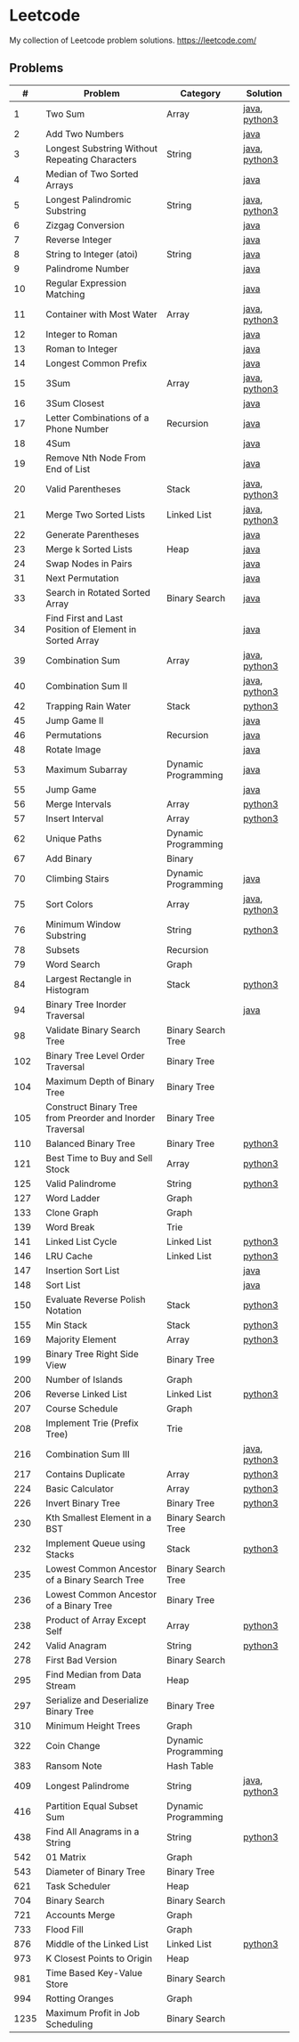 # Leetcode
My collection of Leetcode problem solutions.
https://leetcode.com/

## Problems
| #    | Problem                                                   | Category            | Solution                                                                                                                                                                                                                                 |
|------|-----------------------------------------------------------|---------------------|------------------------------------------------------------------------------------------------------------------------------------------------------------------------------------------------------------------------------------------|
| 1    | Two Sum                                                   | Array               | [java](https://github.com/jrandj/leetcode/blob/master/java/src/main/java/leetcode/TwoSum.java), [python3](https://github.com/jrandj/leetcode/blob/master/python/src/two_sum.py)                                                          |
| 2    | Add Two Numbers                                           |                     | [java](https://github.com/jrandj/leetcode/blob/master/java/src/main/java/leetcode/AddTwoNumbers.java)                                                                                                                                    |
| 3    | Longest Substring Without Repeating Characters            | String              | [java](https://github.com/jrandj/leetcode/blob/master/java/src/main/java/leetcode/LengthOfLongestSubstring.java), [python3](https://github.com/jrandj/leetcode/blob/master/python/src/longest_substring_without_repeating_characters.py) |
| 4    | Median of Two Sorted Arrays                               |                     | [java](https://github.com/jrandj/leetcode/blob/master/java/src/main/java/leetcode/MedianOfTwoSortedArrays.java)                                                                                                                          |
| 5    | Longest Palindromic Substring                             | String              | [java](https://github.com/jrandj/leetcode/blob/master/java/src/main/java/leetcode/LongestPalindrome.java), [python3](https://github.com/jrandj/leetcode/blob/master/python/src/longest_palindromic_substring.py)                         |
| 6    | Zizgag Conversion                                         |                     | [java](https://github.com/jrandj/leetcode/blob/master/java/src/main/java/leetcode/ZigZagConversion.java)                                                                                                                                 |
| 7    | Reverse Integer                                           |                     | [java](https://github.com/jrandj/leetcode/blob/master/java/src/main/java/leetcode/ReverseInteger.java)                                                                                                                                   |
| 8    | String to Integer (atoi)                                  | String              | [java](https://github.com/jrandj/leetcode/blob/master/java/src/main/java/leetcode/StringToInteger.java)                                                                                                                                  |
| 9    | Palindrome Number                                         |                     | [java](https://github.com/jrandj/leetcode/blob/master/java/src/main/java/leetcode/PalindromeNumber.java)                                                                                                                                 |
| 10   | Regular Expression Matching                               |                     | [java](https://github.com/jrandj/leetcode/blob/master/java/src/main/java/leetcode/RegularExpressionMatching.java)                                                                                                                        |
| 11   | Container with Most Water                                 | Array               | [java](https://github.com/jrandj/leetcode/blob/master/java/src/main/java/leetcode/ContainerWithMostWater.java), [python3](https://github.com/jrandj/leetcode/blob/master/python/src/container_with_most_water.py)                        |
| 12   | Integer to Roman                                          |                     | [java](https://github.com/jrandj/leetcode/blob/master/java/src/main/java/leetcode/IntegerToRoman.java)                                                                                                                                   |
| 13   | Roman to Integer                                          |                     | [java](https://github.com/jrandj/leetcode/blob/master/java/src/main/java/leetcode/RomanToInteger.java)                                                                                                                                   |
| 14   | Longest Common Prefix                                     |                     | [java](https://github.com/jrandj/leetcode/blob/master/java/src/main/java/leetcode/LongestCommonPrefix.java)                                                                                                                              |
| 15   | 3Sum                                                      | Array               | [java](https://github.com/jrandj/leetcode/blob/master/java/src/main/java/leetcode/ThreeSum.java), [python3](https://github.com/jrandj/leetcode/blob/master/python/src/three_sum.py)                                                      |
| 16   | 3Sum Closest                                              |                     | [java](https://github.com/jrandj/leetcode/blob/master/java/src/main/java/leetcode/ThreeSumClosest.java)                                                                                                                                  |
| 17   | Letter Combinations of a Phone Number                     | Recursion           | [java](https://github.com/jrandj/leetcode/blob/master/java/src/main/java/leetcode/LetterCombinationsofaPhoneNumber.java)                                                                                                                 |
| 18   | 4Sum                                                      |                     | [java](https://github.com/jrandj/leetcode/blob/master/java/src/main/java/leetcode/FourSum.java)                                                                                                                                          |
| 19   | Remove Nth Node From End of List                          |                     | [java](https://github.com/jrandj/leetcode/blob/master/java/src/main/java/leetcode/RemoveNthNodeFromEndofList.java)                                                                                                                       |
| 20   | Valid Parentheses                                         | Stack               | [java](https://github.com/jrandj/leetcode/blob/master/java/src/main/java/leetcode/ValidParentheses.java), [python3](https://github.com/jrandj/leetcode/blob/master/python/src/valid_parentheses.py)                                      |
| 21   | Merge Two Sorted Lists                                    | Linked List         | [java](https://github.com/jrandj/leetcode/blob/master/java/src/main/java/leetcode/MergeTwoSortedLists.java), [python3](https://github.com/jrandj/leetcode/blob/master/python/src/merge_two_sorted_lists.py)                              |
| 22   | Generate Parentheses                                      |                     | [java](https://github.com/jrandj/leetcode/blob/master/java/src/main/java/leetcode/GenerateParentheses.java)                                                                                                                              |
| 23   | Merge k Sorted Lists                                      | Heap                | [java](https://github.com/jrandj/leetcode/blob/master/java/src/main/java/leetcode/MergeKSortedLists.java)                                                                                                                                |
| 24   | Swap Nodes in Pairs                                       |                     | [java](https://github.com/jrandj/leetcode/blob/master/java/src/main/java/leetcode/SwapNodesInPairs.java)                                                                                                                                 |
| 31   | Next Permutation                                          |                     | [java](https://github.com/jrandj/leetcode/blob/master/java/src/main/java/leetcode/NextPermutation.java)                                                                                                                                  |
| 33   | Search in Rotated Sorted Array                            | Binary Search       | [java](https://github.com/jrandj/leetcode/blob/master/java/src/main/java/leetcode/SearchInRotatedSortedArray.java)                                                                                                                       |
| 34   | Find First and Last Position of Element in Sorted Array   |                     | [java](https://github.com/jrandj/leetcode/blob/master/java/src/main/java/leetcode/FindFirstAndLastPositionOfElementInSortedArrray.java)                                                                                                  |
| 39   | Combination Sum                                           | Array               | [java](https://github.com/jrandj/leetcode/blob/master/java/src/main/java/leetcode/CombinationSum.java), [python3](https://github.com/jrandj/leetcode/blob/master/python/src/combination_sum.py)                                          |
| 40   | Combination Sum II                                        |                     | [java](https://github.com/jrandj/leetcode/blob/master/java/src/main/java/leetcode/CombinationSum2.java), [python3](https://github.com/jrandj/leetcode/blob/master/python/src/combination_sum_2.py)                                       |
| 42   | Trapping Rain Water                                       | Stack               | [python3](https://github.com/jrandj/leetcode/blob/master/python/src/trapping_rain_water.py)                                                                                                                                              |
| 45   | Jump Game II                                              |                     | [java](https://github.com/jrandj/leetcode/blob/master/java/src/main/java/leetcode/JumpGame2.java)                                                                                                                                        |
| 46   | Permutations                                              | Recursion           | [java](https://github.com/jrandj/leetcode/blob/master/java/src/main/java/leetcode/Permutations.java)                                                                                                                                     |
| 48   | Rotate Image                                              |                     | [java](https://github.com/jrandj/leetcode/blob/master/java/src/main/java/leetcode/RotateImage.java)                                                                                                                                      |
| 53   | Maximum Subarray                                          | Dynamic Programming | [java](https://github.com/jrandj/leetcode/blob/master/java/src/main/java/leetcode/MaximumSubarray.java)                                                                                                                                  |
| 55   | Jump Game                                                 |                     | [java](https://github.com/jrandj/leetcode/blob/master/java/src/main/java/leetcode/JumpGame.java)                                                                                                                                         |
| 56   | Merge Intervals                                           | Array               | [python3](https://github.com/jrandj/leetcode/blob/master/python/src/merge_intervals.py)                                                                                                                                                  |
| 57   | Insert Interval                                           | Array               | [python3](https://github.com/jrandj/leetcode/blob/master/python/src/insert_interval.py)                                                                                                                                                  |
| 62   | Unique Paths                                              | Dynamic Programming |                                                                                                                                                                                                                                          |
| 67   | Add Binary                                                | Binary              |                                                                                                                                                                                                                                          |
| 70   | Climbing Stairs                                           | Dynamic Programming | [java](https://github.com/jrandj/leetcode/blob/master/java/src/main/java/leetcode/ClimbingStairs.java)                                                                                                                                   |
| 75   | Sort Colors                                               | Array               | [java](https://github.com/jrandj/leetcode/blob/master/java/src/main/java/leetcode/SortColors.java), [python3](https://github.com/jrandj/leetcode/blob/master/python/src/sort_colors.py)                                                  |
| 76   | Minimum Window Substring                                  | String              | [python3](https://github.com/jrandj/leetcode/blob/master/python/src/minimum_window_substring.py)                                                                                                                                         |
| 78   | Subsets                                                   | Recursion           |                                                                                                                                                                                                                                          |
| 79   | Word Search                                               | Graph               |                                                                                                                                                                                                                                          |
| 84   | Largest Rectangle in Histogram                            | Stack               | [python3](https://github.com/jrandj/leetcode/blob/master/python/src/largest_rectangle_in_histogram.py)                                                                                                                                   |
| 94   | Binary Tree Inorder Traversal                             |                     | [java](https://github.com/jrandj/leetcode/blob/master/java/src/main/java/leetcode/BinaryTreeInorderTraversal.java)                                                                                                                       |
| 98   | Validate Binary Search Tree                               | Binary Search Tree  |                                                                                                                                                                                                                                          |
| 102  | Binary Tree Level Order Traversal                         | Binary Tree         |                                                                                                                                                                                                                                          |
| 104  | Maximum Depth of Binary Tree                              | Binary Tree         |                                                                                                                                                                                                                                          |
| 105  | Construct Binary Tree from Preorder and Inorder Traversal | Binary Tree         |                                                                                                                                                                                                                                          |
| 110  | Balanced Binary Tree                                      | Binary Tree         | [python3](https://github.com/jrandj/leetcode/blob/master/python/src/balanced_binary_tree.py)                                                                                                                                             |
| 121  | Best Time to Buy and Sell Stock                           | Array               | [python3](https://github.com/jrandj/leetcode/blob/master/python/src/best_time_to_buy_and_sell_stock.py)                                                                                                                                  |
| 125  | Valid Palindrome                                          | String              | [python3](https://github.com/jrandj/leetcode/blob/master/python/src/valid_palindrome.py)                                                                                                                                                 |
| 127  | Word Ladder                                               | Graph               |                                                                                                                                                                                                                                          |
| 133  | Clone Graph                                               | Graph               |                                                                                                                                                                                                                                          |
| 139  | Word Break                                                | Trie                |                                                                                                                                                                                                                                          |
| 141  | Linked List Cycle                                         | Linked List         | [python3](https://github.com/jrandj/leetcode/blob/master/python/src/linked_list_cycle.py)                                                                                                                                                |
| 146  | LRU Cache                                                 | Linked List         | [python3](https://github.com/jrandj/leetcode/blob/master/python/src/LRU_cache.py)                                                                                                                                                        |
| 147  | Insertion Sort List                                       |                     | [java](https://github.com/jrandj/leetcode/blob/master/java/src/main/java/leetcode/InsertionSortList.java)                                                                                                                                |
| 148  | Sort List                                                 |                     | [java](https://github.com/jrandj/leetcode/blob/master/java/src/main/java/leetcode/SortList.java)                                                                                                                                         |
| 150  | Evaluate Reverse Polish Notation                          | Stack               | [python3](https://github.com/jrandj/leetcode/blob/master/python/src/evaluate_reverse_polish_notation.py)                                                                                                                                 |
| 155  | Min Stack                                                 | Stack               | [python3](https://github.com/jrandj/leetcode/blob/master/python/src/min_stack.py)                                                                                                                                                        |
| 169  | Majority Element                                          | Array               | [python3](https://github.com/jrandj/leetcode/blob/master/python/src/majority_element.py)                                                                                                                                                 |
| 199  | Binary Tree Right Side View                               | Binary Tree         |                                                                                                                                                                                                                                          |
| 200  | Number of Islands                                         | Graph               |                                                                                                                                                                                                                                          |
| 206  | Reverse Linked List                                       | Linked List         | [python3](https://github.com/jrandj/leetcode/blob/master/python/src/reverse_linked_list.py)                                                                                                                                              |
| 207  | Course Schedule                                           | Graph               |                                                                                                                                                                                                                                          |
| 208  | Implement Trie (Prefix Tree)                              | Trie                |                                                                                                                                                                                                                                          |
| 216  | Combination Sum III                                       |                     | [java](https://github.com/jrandj/leetcode/blob/master/java/src/main/java/leetcode/CombinationSum3.java), [python3](https://github.com/jrandj/leetcode/blob/master/python/src/combination_sum_3.py)                                       |
| 217  | Contains Duplicate                                        | Array               | [python3](https://github.com/jrandj/leetcode/blob/master/python/src/contains_duplicate.py)                                                                                                                                               |
| 224  | Basic Calculator                                          | Array               | [python3](https://github.com/jrandj/leetcode/blob/master/python/src/basic_calculator.py)                                                                                                                                                 |
| 226  | Invert Binary Tree                                        | Binary Tree         | [python3](https://github.com/jrandj/leetcode/blob/master/python/src/invert_binary_tree.py)                                                                                                                                               |
| 230  | Kth Smallest Element in a BST                             | Binary Search Tree  |                                                                                                                                                                                                                                          |
| 232  | Implement Queue using Stacks                              | Stack               | [python3](https://github.com/jrandj/leetcode/blob/master/python/src/implement_queue_using_stacks.py)                                                                                                                                     |
| 235  | Lowest Common Ancestor of a Binary Search Tree            | Binary Search Tree  |                                                                                                                                                                                                                                          |
| 236  | Lowest Common Ancestor of a Binary Tree                   | Binary Tree         |                                                                                                                                                                                                                                          |
| 238  | Product of Array Except Self                              | Array               | [python3](https://github.com/jrandj/leetcode/blob/master/python/src/product_of_array_except_self.py)                                                                                                                                     |
| 242  | Valid Anagram                                             | String              | [python3](https://github.com/jrandj/leetcode/blob/master/python/src/valid_anagram.py)                                                                                                                                                    |
| 278  | First Bad Version                                         | Binary Search       |                                                                                                                                                                                                                                          |
| 295  | Find Median from Data Stream                              | Heap                |                                                                                                                                                                                                                                          |
| 297  | Serialize and Deserialize Binary Tree                     | Binary Tree         |                                                                                                                                                                                                                                          |
| 310  | Minimum Height Trees                                      | Graph               |                                                                                                                                                                                                                                          |
| 322  | Coin Change                                               | Dynamic Programming |                                                                                                                                                                                                                                          |
| 383  | Ransom Note                                               | Hash Table          |                                                                                                                                                                                                                                          |
| 409  | Longest Palindrome                                        | String              | [java](https://github.com/jrandj/leetcode/blob/master/java/src/main/java/leetcode/LongestPalindrome.java), [python3](https://github.com/jrandj/leetcode/blob/master/python/src/longest_palindrome.py)                                    |
| 416  | Partition Equal Subset Sum                                | Dynamic Programming |                                                                                                                                                                                                                                          |
| 438  | Find All Anagrams in a String                             | String              | [python3](https://github.com/jrandj/leetcode/blob/master/python/src/find_all_anagrams_in_a_string.py)                                                                                                                                    |
| 542  | 01 Matrix                                                 | Graph               |                                                                                                                                                                                                                                          |
| 543  | Diameter of Binary Tree                                   | Binary Tree         |                                                                                                                                                                                                                                          |
| 621  | Task Scheduler                                            | Heap                |                                                                                                                                                                                                                                          |
| 704  | Binary Search                                             | Binary Search       |                                                                                                                                                                                                                                          |
| 721  | Accounts Merge                                            | Graph               |                                                                                                                                                                                                                                          |
| 733  | Flood Fill                                                | Graph               |                                                                                                                                                                                                                                          |
| 876  | Middle of the Linked List                                 | Linked List         | [python3](https://github.com/jrandj/leetcode/blob/master/python/src/middle_of_the_linked_list.py)                                                                                                                                        |
| 973  | K Closest Points to Origin                                | Heap                |                                                                                                                                                                                                                                          |
| 981  | Time Based Key-Value Store                                | Binary Search       |                                                                                                                                                                                                                                          |
| 994  | Rotting Oranges                                           | Graph               |                                                                                                                                                                                                                                          |
| 1235 | Maximum Profit in Job Scheduling                          | Binary Search       |                                                                                                                                                                                                                                          |